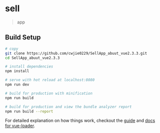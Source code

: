 # sell

> app 

## Build Setup
``` bash
# copy
git clone https://github.com/cwjie0229/SellApp_abuut_vue2.3.3.git
cd SellApp_abuut_vue2.3.3

# install dependencies
npm install

# serve with hot reload at localhost:8080
npm run dev

# build for production with minification
npm run build

# build for production and view the bundle analyzer report
npm run build --report
```

For detailed explanation on how things work, checkout the [guide](http://vuejs-templates.github.io/webpack/) and [docs for vue-loader](http://vuejs.github.io/vue-loader).
